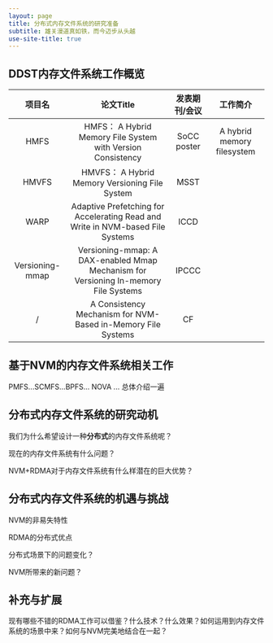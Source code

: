 ```yaml
---
layout: page
title: 分布式内存文件系统的研究准备
subtitle: 雄关漫道真如铁，而今迈步从头越
use-site-title: true
---
```


## DDST内存文件系统工作概览

|项目名|论文Title|发表期刊/会议|工作简介|
|:-:|:-:|:-:|:-:|
|HMFS|HMFS： A Hybrid Memory File System with Version Consistency|SoCC poster|A hybrid memory filesystem|
|HMVFS|HMVFS： A Hybrid Memory Versioning File System|MSST||
|WARP|Adaptive Prefetching for Accelerating Read and Write in NVM-based File Systems|ICCD||
|Versioning-mmap|Versioning-mmap: A DAX-enabled Mmap Mechanism for Versioning In-memory File Systems|IPCCC||
|/|A Consistency Mechanism for NVM-Based in-Memory File Systems|CF||

## 基于NVM的内存文件系统相关工作

PMFS...SCMFS...BPFS... NOVA ... 总体介绍一遍


## 分布式内存文件系统的研究动机

我们为什么希望设计一种**分布式**的内存文件系统呢？

现在的内存文件系统有什么问题？

NVM+RDMA对于内存文件系统有什么样潜在的巨大优势？


## 分布式内存文件系统的机遇与挑战

NVM的非易失特性

RDMA的分布式优点

分布式场景下的问题变化？

NVM所带来的新问题？

## 补充与扩展

现有哪些不错的RDMA工作可以借鉴？什么技术？什么效果？如何运用到内存文件系统的场景中来？如何与NVM完美地结合在一起？



<!-- UY BEGIN -->
<div id="uyan_frame"></div>
<script type="text/javascript" src="http://v2.uyan.cc/code/uyan.js"></script>
<!-- UY END -->
